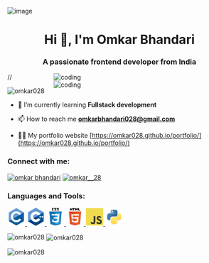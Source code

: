 ![image](https://github.com/omkar028/omkar028/assets/77525347/a94a93cc-5d0c-40d0-967f-ede7274d1814)

<h1 align="center">Hi 👋, I'm Omkar Bhandari</h1>
<h3 align="center">A passionate frontend developer from India</h3>
//<img align="right" alt="coding" width="400" src="https://cdn.dribbble.com/users/1162077/screenshots/3848914/programmer.gif">
<img align="right" alt="coding" width="400" src="https://cdn.dribbble.com/users/1162077/screenshots/3848914/programmer.gif">
<p align="left"> <img src="https://komarev.com/ghpvc/?username=omkar028&label=Profile%20views&color=0e75b6&style=flat" alt="omkar028" /> </p>

- 🌱 I’m currently learning **Fullstack development**

- 📫 How to reach me **omkarbhandari028@gmail.com**

- 👨‍💻 My portfolio website [https://omkar028.github.io/portfolio/](https://omkar028.github.io/portfolio/)




<h3 align="left">Connect with me:</h3>
<p align="left">
<a href="https://linkedin.com/in/omkar bhandari" target="blank"><img align="center" src="https://raw.githubusercontent.com/rahuldkjain/github-profile-readme-generator/master/src/images/icons/Social/linked-in-alt.svg" alt="omkar bhandari" height="30" width="40" /></a>
<a href="https://instagram.com/omkar__28" target="blank"><img align="center" src="https://raw.githubusercontent.com/rahuldkjain/github-profile-readme-generator/master/src/images/icons/Social/instagram.svg" alt="omkar__28" height="30" width="40" /></a>
</p>

<h3 align="left">Languages and Tools:</h3>
<p align="left"> <a href="https://www.cprogramming.com/" target="_blank" rel="noreferrer"> <img src="https://raw.githubusercontent.com/devicons/devicon/master/icons/c/c-original.svg" alt="c" width="40" height="40"/> </a> <a href="https://www.w3schools.com/cpp/" target="_blank" rel="noreferrer"> <img src="https://raw.githubusercontent.com/devicons/devicon/master/icons/cplusplus/cplusplus-original.svg" alt="cplusplus" width="40" height="40"/> </a> <a href="https://www.w3schools.com/css/" target="_blank" rel="noreferrer"> <img src="https://raw.githubusercontent.com/devicons/devicon/master/icons/css3/css3-original-wordmark.svg" alt="css3" width="40" height="40"/> </a> <a href="https://www.w3.org/html/" target="_blank" rel="noreferrer"> <img src="https://raw.githubusercontent.com/devicons/devicon/master/icons/html5/html5-original-wordmark.svg" alt="html5" width="40" height="40"/> </a> <a href="https://developer.mozilla.org/en-US/docs/Web/JavaScript" target="_blank" rel="noreferrer"> <img src="https://raw.githubusercontent.com/devicons/devicon/master/icons/javascript/javascript-original.svg" alt="javascript" width="40" height="40"/> </a> <a href="https://www.python.org" target="_blank" rel="noreferrer"> <img src="https://raw.githubusercontent.com/devicons/devicon/master/icons/python/python-original.svg" alt="python" width="40" height="40"/> </a> </p>

<p><img align="left" src="https://github-readme-stats.vercel.app/api/top-langs?username=omkar028&show_icons=true&locale=en&layout=compact" alt="omkar028" /></p>

<p>&nbsp;<img align="center" src="https://github-readme-stats.vercel.app/api?username=omkar028&show_icons=true&locale=en" alt="omkar028" /></p>

<p><img align="center" src="https://github-readme-streak-stats.herokuapp.com/?user=omkar028&" alt="omkar028" /></p>
